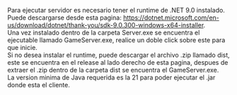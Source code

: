 Para ejecutar servidor es necesario tener el runtime de .NET 9.0 instalado.  
Puede descargarse desde esta pagina: https://dotnet.microsoft.com/en-us/download/dotnet/thank-you/sdk-9.0.300-windows-x64-installer.  
Una vez instalado dentro de la carpeta Server.exe se encuentra el ejecutable llamado GameServer.exe, realice un doble click sobre este para que inicie.  
Si no desea instalar el runtime, puede descargar el archivo .zip llamado dist, este se encuentra en el release al lado derecho de esta pagina, despues de extraer el .zip dentro de la carpeta dist se encuentra el GameServer.exe.  
La version minima de Java requerida es la 21 para poder ejecutar el .jar donde esta el cliente.
